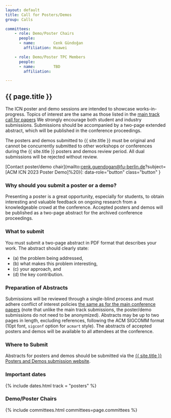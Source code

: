 ```yaml
---
layout: default
title: Call for Posters/Demos
group: Calls

committees:
    - role: Demo/Poster Chairs
      people:
      - name:        Cenk Gündoğan
        affiliation: Huawei

    - role: Demo/Poster TPC Members
      people:
      - name:        TBD
        affiliation: 

---
```


## {{ page.title }}

The ICN poster and demo sessions are intended to showcase works-in-progress.
Topics of interest are the same as those listed in the [main track call for papers](./cf-papers.html)
We strongly encourage both student and industry submissions.
Submissions should be accompanied by a two-page extended abstract, which will be published in the conference proceedings.

The posters and demos submitted to {{ site.title }} must be original and cannot be concurrently submitted to other workshops or conferences during the {{ site.title }} posters and demos review period.
All dual submissions will be rejected without review.

[Contact poster/demo chair](mailto:cenk.guendogan@fu-berlin.de?subject=[ACM ICN 2023 Poster Demo]%20){: data-role="button" class="button" }

### Why should you submit a poster or a demo?

Presenting a poster is a great opportunity, especially for students, to obtain interesting and valuable feedback on ongoing research from a knowledgeable crowd at the conference.
Accepted posters and demos will be published as a two-page abstract for the archived conference proceedings.

### What to submit

You must submit a two-page abstract in PDF format that describes your work.
The abstract should clearly state:

- (a) the problem being addressed,
- (b) what makes this problem interesting,
- (c) your approach, and
- (d) the key contribution.

### Preparation of Abstracts

Submissions will be reviewed through a single-blind process and must adhere conflict of interest policies [the same as for the main conference papers](./cf-papers.html) (note that unlike the main track submissions, the poster/demo submissions do not need to be anonymized).
Abstracts may be up to two pages in length, excluding references, following the ACM SIGCOMM format (10pt font, `sigconf` option for `acmart` style).
The abstracts of accepted posters and demos will be available to all attendees at the conference.

### Where to Submit

Abstracts for posters and demos should be submitted via the [{{ site.title }} Posters and Demos submission website](https://icn23posterdemo.hotcrp.com/).

### Important dates

{% include dates.html track = "posters" %}

### Demo/Poster Chairs

{% include committees.html committees=page.committees %}
